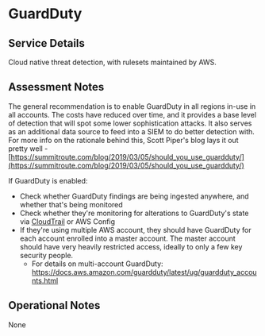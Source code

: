 # GuardDuty

## Service Details

Cloud native threat detection, with rulesets maintained by AWS.

## Assessment Notes

The general recommendation is to enable GuardDuty in all regions in-use in all accounts. The costs have reduced over time, and it provides a base level of detection that will spot some lower sophistication attacks. It also serves as an additional data source to feed into a SIEM to do better detection with. For more info on the rationale behind this, Scott Piper's blog lays it out pretty well - [https://summitroute.com/blog/2019/03/05/should_you_use_guardduty/](https://summitroute.com/blog/2019/03/05/should_you_use_guardduty/)

If GuardDuty is enabled:

- Check whether GuardDuty findings are being ingested anywhere, and whether that's being monitored
- Check whether they're monitoring for alterations to GuardDuty's state via [CloudTrail](./CloudTrail) or AWS Config
- If they're using multiple AWS account, they should have GuardDuty for each account enrolled into a master account. The master account should have very heavily restricted access, ideally to only a few key security people.
  - For details on multi-account GuardDuty: <https://docs.aws.amazon.com/guardduty/latest/ug/guardduty_accounts.html>

## Operational Notes

None
